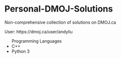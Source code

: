 # Personal-DMOJ-Solutions
<p>Non-comprehensive collection of solutions on DMOJ.ca</p>
<p>User: https://dmoj.ca/user/andyliu</p>
<ul>
  <lh>Programming Languages</lh>
  <li>C++</li>
  <li>Python 3</li>
</ul>
